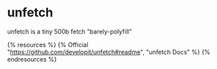 # unfetch

unfetch is a tiny 500b fetch "barely-polyfill"

{% resources %}
  {% Official "https://github.com/developit/unfetch#readme", "unfetch Docs" %}
{% endresources %}

